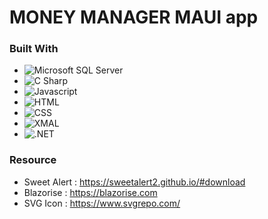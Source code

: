# MONEY MANAGER MAUI app

### Built With

* ![Microsoft SQL Server](https://img.shields.io/badge/Microsoft%20SQL%20Server-CC2927?style=for-the-badge&logo=microsoft%20sql%20server&logoColor=white)
* ![C Sharp](https://img.shields.io/badge/C%23-239120?style=for-the-badge&logo=c-sharp&logoColor=white)
* ![Javascript](https://img.shields.io/badge/JavaScript-F7DF1E?style=for-the-badge&logo=javascript&logoColor=black)
* ![HTML](https://img.shields.io/badge/HTML-239120?style=for-the-badge&logo=html5&logoColor=white)
* ![CSS](https://img.shields.io/badge/CSS-239120?&style=for-the-badge&logo=css3&logoColor=white)
* ![XMAL](https://img.shields.io/badge/Xamarin-3498DB?style=for-the-badge&logo=xamarin&logoColor=white)
* ![.NET](https://img.shields.io/badge/.NET-5C2D91?style=for-the-badge&logo=.net&logoColor=white)
### Resource
* Sweet Alert : https://sweetalert2.github.io/#download
* Blazorise : https://blazorise.com
* SVG Icon : https://www.svgrepo.com/
